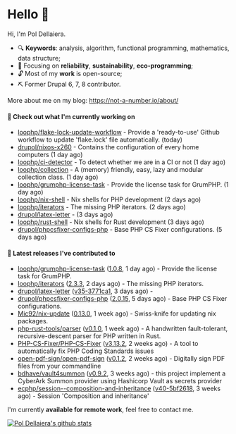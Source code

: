 # Hello 👋

Hi, I'm Pol Dellaiera.

- 🔍 **Keywords**: analysis, algorithm, functional programming, mathematics, data structure;
- 🎯 Focusing on **reliability**, **sustainability**, **eco-programming**;
- 🔓 Most of my **work** is open-source;
- ⛏️ Former Drupal 6, 7, 8 contributor.

More about me on my blog: https://not-a-number.io/about/

#### 👷 Check out what I'm currently working on

- [loophp/flake-lock-update-workflow](https://github.com/loophp/flake-lock-update-workflow) - Provide a &#39;ready-to-use&#39; Github workflow to update &#39;flake.lock&#39; file automatically. (today)
- [drupol/nixos-x260](https://github.com/drupol/nixos-x260) - Contains the configuration of every home computers (1 day ago)
- [loophp/ci-detector](https://github.com/loophp/ci-detector) - To detect whether we are in a CI or not (1 day ago)
- [loophp/collection](https://github.com/loophp/collection) - A (memory) friendly, easy, lazy and modular collection class. (1 day ago)
- [loophp/grumphp-license-task](https://github.com/loophp/grumphp-license-task) - Provide the license task for GrumPHP. (1 day ago)
- [loophp/nix-shell](https://github.com/loophp/nix-shell) - Nix shells for PHP development (2 days ago)
- [loophp/iterators](https://github.com/loophp/iterators) - The missing PHP iterators. (2 days ago)
- [drupol/latex-letter](https://github.com/drupol/latex-letter) -  (3 days ago)
- [loophp/rust-shell](https://github.com/loophp/rust-shell) - Nix shells for Rust development (3 days ago)
- [drupol/phpcsfixer-configs-php](https://github.com/drupol/phpcsfixer-configs-php) - Base PHP CS Fixer configurations. (5 days ago)

#### 🔭 Latest releases I've contributed to

- [loophp/grumphp-license-task](https://github.com/loophp/grumphp-license-task) ([1.0.8](https://github.com/loophp/grumphp-license-task/releases/tag/1.0.8), 1 day ago) - Provide the license task for GrumPHP.
- [loophp/iterators](https://github.com/loophp/iterators) ([2.3.3](https://github.com/loophp/iterators/releases/tag/2.3.3), 2 days ago) - The missing PHP iterators.
- [drupol/latex-letter](https://github.com/drupol/latex-letter) ([v35-3771ca1](https://github.com/drupol/latex-letter/releases/tag/v35-3771ca1), 3 days ago) - 
- [drupol/phpcsfixer-configs-php](https://github.com/drupol/phpcsfixer-configs-php) ([2.0.15](https://github.com/drupol/phpcsfixer-configs-php/releases/tag/2.0.15), 5 days ago) - Base PHP CS Fixer configurations.
- [Mic92/nix-update](https://github.com/Mic92/nix-update) ([0.13.0](https://github.com/Mic92/nix-update/releases/tag/0.13.0), 1 week ago) - Swiss-knife for updating nix packages.
- [php-rust-tools/parser](https://github.com/php-rust-tools/parser) ([v0.1.0](https://github.com/php-rust-tools/parser/releases/tag/v0.1.0), 1 week ago) - A handwritten fault-tolerant, recursive-descent parser for PHP written in Rust.
- [PHP-CS-Fixer/PHP-CS-Fixer](https://github.com/PHP-CS-Fixer/PHP-CS-Fixer) ([v3.13.2](https://github.com/PHP-CS-Fixer/PHP-CS-Fixer/releases/tag/v3.13.2), 2 weeks ago) - A tool to automatically fix PHP Coding Standards issues
- [open-pdf-sign/open-pdf-sign](https://github.com/open-pdf-sign/open-pdf-sign) ([v0.1.2](https://github.com/open-pdf-sign/open-pdf-sign/releases/tag/v0.1.2), 2 weeks ago) - Digitally sign PDF files from your commandline
- [bdhave/vault4summon](https://github.com/bdhave/vault4summon) ([v0.9.2](https://github.com/bdhave/vault4summon/releases/tag/v0.9.2), 3 weeks ago) - this project implement a CyberArk Summon provider using Hashicorp Vault as secrets provider
- [ecphp/session--composition-and-inheritance](https://github.com/ecphp/session--composition-and-inheritance) ([v40-5bf2618](https://github.com/ecphp/session--composition-and-inheritance/releases/tag/v40-5bf2618), 3 weeks ago) - Session &#39;Composition and inheritance&#39;

I'm currently **available for remote work**, feel free to contact me.

[![Pol Dellaiera's github stats](https://github-readme-stats.vercel.app/api?username=drupol&count_private=true&show_icons=true)](https://github.com/drupol)

